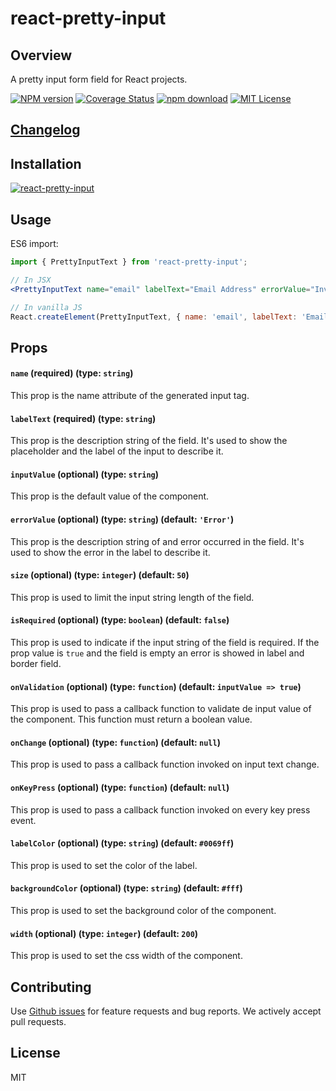 # react-pretty-input

## Overview
A pretty input form field for React projects.

[![NPM version][npm-image]][npm-url]
[![Coverage Status][coverage-badge]][coverage-url]
[![npm download][download-image]][download-url]
[![MIT License][license-badge]][license-url]

## [Changelog](https://github.com/elmao79/react-pretty-input/blob/master/CHANGELOG.md)

## Installation
[![react-pretty-input](https://nodei.co/npm/react-pretty-input.png)](https://npmjs.org/package/react-pretty-input)

## Usage

ES6 import:
```js
import { PrettyInputText } from 'react-pretty-input';
```

```jsx
// In JSX
<PrettyInputText name="email" labelText="Email Address" errorValue="Invalid Email Address" isRequired />

// In vanilla JS
React.createElement(PrettyInputText, { name: 'email', labelText: 'Email Address', errorValue: 'Invalid Email Address', isRequired: true});
```

## Props

#### `name` (required) (type: `string`)
This prop is the name attribute of the generated input tag.

#### `labelText` (required) (type: `string`)
This prop is the description string of the field. It's used to show the placeholder and the label of the input to describe it.

#### `inputValue` (optional) (type: `string`)
This prop is the default value of the component.

#### `errorValue` (optional) (type: `string`) (default: `'Error'`)
This prop is the description string of and error occurred in the field. It's used to show the error in the label to describe it.

#### `size` (optional) (type: `integer`) (default: `50`)
This prop is used to limit the input string length of the field.

#### `isRequired` (optional) (type: `boolean`) (default: `false`)
This prop is used to indicate if the input string of the field is required. If the prop value is `true` and the field is empty an error is showed in label and border field.

#### `onValidation` (optional) (type: `function`) (default: `inputValue => true`)
This prop is used to pass a callback function to validate de input value of the component. This function must return a boolean value.

#### `onChange` (optional) (type: `function`) (default: `null`)
This prop is used to pass a callback function invoked on input text change.

#### `onKeyPress` (optional) (type: `function`) (default: `null`)
This prop is used to pass a callback function invoked on every key press event.

#### `labelColor` (optional) (type: `string`) (default: `#0069ff`)
This prop is used to set the color of the label.

#### `backgroundColor` (optional) (type: `string`) (default: `#fff`)
This prop is used to set the background color of the component.

#### `width` (optional) (type: `integer`) (default: `200`)
This prop is used to set the css width of the component.

## Contributing
Use [Github issues](https://github.com/elmao79/react-pretty-input/issues) for feature requests and bug reports. We actively accept pull requests.

## License

MIT

[npm-image]: https://img.shields.io/npm/v/react-pretty-input.svg?style=flat-square
[npm-url]: http://npmjs.org/package/react-pretty-input
[download-image]: https://img.shields.io/npm/dm/react-pretty-input.svg?style=flat-square
[download-url]: https://npmjs.org/package/react-pretty-input
[license-badge]: https://img.shields.io/npm/l/react-pretty-input.svg?style=flat-square
[license-url]: https://github.com/elmao79/react-pretty-input/blob/master/LICENSE
[coverage-badge]: https://coveralls.io/repos/github/elmao79/react-pretty-input/badge.svg?branch=master
[coverage-url]: https://coveralls.io/github/elmao79/react-pretty-input?branch=master
